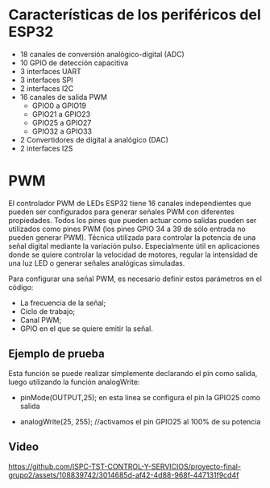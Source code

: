 # Características de los periféricos del ESP32

- 18 canales de conversión analógico-digital (ADC)
- 10 GPIO de detección capacitiva
- 3 interfaces UART
- 3 interfaces SPI
- 2 interfaces I2C
- 16 canales de salida PWM
    - GPIO0 a GPIO19
    - GPIO21 a GPIO23
    - GPIO25 a GPIO27
    - GPIO32 a GPIO33
- 2 Convertidores de digital a analógico (DAC)
- 2 interfaces I2S

# PWM

El controlador PWM de LEDs ESP32 tiene 16 canales independientes que pueden ser configurados para generar señales PWM con diferentes propiedades. Todos los pines que pueden actuar como salidas pueden ser utilizados como pines PWM (los pines GPIO 34 a 39 de sólo entrada no pueden generar PWM). Técnica utilizada para controlar la potencia de una señal digital mediante la variación pulso. Especialmente útil en aplicaciones donde se quiere controlar la velocidad de motores, regular la intensidad de una luz LED o generar señales analógicas simuladas.

Para configurar una señal PWM, es necesario definir estos parámetros en el código:

- La frecuencia de la señal;
- Ciclo de trabajo;
- Canal PWM;
- GPIO en el que se quiere emitir la señal.


## Ejemplo de prueba

Esta función se puede realizar simplemente declarando el pin como salida, luego utilizando la función analogWrite:

- pinMode(OUTPUT,25); en esta linea se configura el pin la GPIO25 como salida

- analogWrite(25, 255); //activamos el pin GPIO25 al 100% de su potencia



## Video

https://github.com/ISPC-TST-CONTROL-Y-SERVICIOS/proyecto-final-grupo2/assets/108839742/3014685d-af42-4d88-968f-447131f9cd4f


